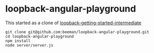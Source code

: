 # loopback-angular-playground

This started as a clone of [loopback-getting-started-intermediate](https://github.com/strongloop/loopback-getting-started-intermediate)

```
git clone git@github.com:beeman/loopback-angular-playground.git
cd loopback-angular-playground
npm install
node server/server.js
```
